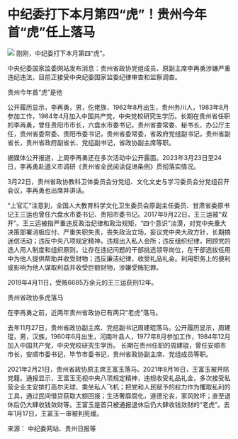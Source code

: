 # 中纪委打下本月第四“虎”！贵州今年首“虎”任上落马

![](https://inews.gtimg.com/news_bt/O2EV6QlGPNs5H95okGjQ_Az8N-8qLoMKmp5_nXiCJ5cPcAA/1000)
刚刚，中纪委打下本月第四“虎”。

中央纪委国家监委网站发布消息：贵州省政协党组成员、原副主席李再勇涉嫌严重违纪违法，目前正接受中央纪委国家监委纪律审查和监察调查。

贵州今年首“虎”是他

公开履历显示，李再勇，男，仡佬族，1962年8月出生，贵州务川人，1983年8月参加工作，1984年4月加入中国共产党，中央党校研究生学历。长期在贵州省任职的李再勇，曾任贵阳市市长，六盘水市委书记，贵州省委常委、秘书长、办公厅主任，贵州省委常委、贵阳市委书记，贵州省委常委，省政府党组副书记，贵州省副省长，贵州省政府副省长、党组副书记，省政协副主席等职。

据媒体公开报道，上周李再勇还在多次活动中公开露面。2023年3月23日至24日，李再勇赴遵义市调研《贵州省全民阅读促进条例》贯彻落实情况。

3月22日，贵州省政协教科卫体委员会分党组、文化文史与学习委员会分党组召开会议，李再勇也出席并讲话。

“上官汇”注意到，全国人大教育科学文化卫生委员会原副主任委员、甘肃省委原书记王三运也曾任六盘水市委书记、贵阳市委书记。2017年9月22日，王三运被“双开”。王三运被指严重违反政治纪律和政治规矩，“四个意识”淡漠，对党中央重大决策部署消极应付、严重失职失责，丧失政治立场，妄议党中央大政方针，长期搞迷信活动；违反中央八项规定精神，违规出入私人会所；违反组织纪律，罔顾党的选人用人制度和组织原则，让存在违纪问题的干部挑选领导岗位，在干部选拔任用中为他人提供帮助并收受财物；违反廉洁纪律，收受礼品礼金。利用职务上的便利或影响为他人谋取利益并收受巨额财物，涉嫌受贿犯罪。

2019年4月11日，受贿6685万余元的王三运获刑12年。

贵州省政协多虎落马

在李再勇之前，近两年贵州省政协已有两只“老虎”落马。

去年11月27日，贵州省政协副主席、党组副书记周建琨落马。公开履历显示，周建琨，男，汉族，1960年6月出生，河南叶县人，1977年8月参加工作，1984年12月加入中国共产党，中央党校研究生学历。
长期在贵州任职的周建琨，曾任安顺市市长，安顺市委书记，毕节市委书记，贵州省政协副主席、党组成员等职。

2021年2月21日，贵州省政协原主席王富玉落马。2021年8月16日，王富玉被开除党籍。通报显示，王富玉无视中央八项规定精神，违规收受礼品礼金，多次接受私营企业主安排打高尔夫球、乘坐私人飞机；把党和人民赋予的权力作为攫取私利的工具，通过民间借贷获取大额回报；生活奢靡腐化，道德沦丧，家风败坏；直至退休后仍大肆收钱敛财等。王富玉是首只被通报退休后仍大肆收钱敛财的“老虎”。去年1月17日，王富玉一审被判死缓。

来源： 中纪委网站、贵州日报等

